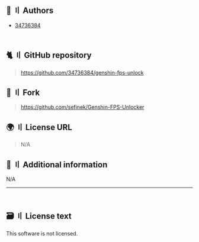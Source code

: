 <!-- [[> SEO
###### Number: 2.3

###### Title: FPS Unlocker License - Stella Mod Documentation
###### Description:
###### Tags: fps unlocker license
###### Canonical: /genshin-stella-mod/docs?page=license_fps_unlocker
]]> -->

## 👥 〢 Authors
- [34736384](https://github.com/34736384)
<div style="padding-bottom:13px"></div>

[//]: # (## Contributors)
[//]: # (- N/A)

## 🐈 〢 GitHub repository
> https://github.com/34736384/genshin-fps-unlock

## 🍴 〢 Fork
> https://github.com/sefinek/Genshin-FPS-Unlocker

## 🌍 〢 License URL
> N/A

## 📝 〢 Additional information
N/A

---------------------------------------------------------------------------------------------------------------------------------------------------------------------------------

<br>

## 🗃️ 〢 License text
This software is not licensed.